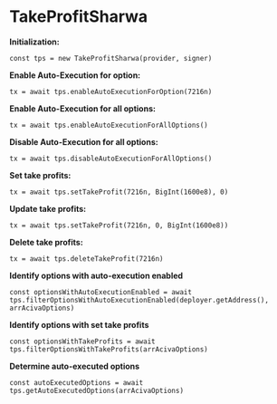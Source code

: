 # TakeProfitSharwa

**Initialization:**

``` const tps = new TakeProfitSharwa(provider, signer) ```

**Enable Auto-Execution for option:**

``` tx = await tps.enableAutoExecutionForOption(7216n) ```

**Enable Auto-Execution for all options:**

``` tx = await tps.enableAutoExecutionForAllOptions() ```

**Disable Auto-Execution for all options:**

``` tx = await tps.disableAutoExecutionForAllOptions() ```

**Set take profits:**

``` tx = await tps.setTakeProfit(7216n, BigInt(1600e8), 0) ```

**Update take profits:**

``` tx = await tps.setTakeProfit(7216n, 0, BigInt(1600e8)) ```

**Delete take profits:**

``` tx = await tps.deleteTakeProfit(7216n) ```

**Identify options with auto-execution enabled**

```const optionsWithAutoExecutionEnabled = await tps.filterOptionsWithAutoExecutionEnabled(deployer.getAddress(), arrAcivaOptions)```

**Identify options with set take profits**

```const optionsWithTakeProfits = await tps.filterOptionsWithTakeProfits(arrAcivaOptions)```

**Determine auto-executed options**

```const autoExecutedOptions = await tps.getAutoExecutedOptions(arrAcivaOptions)```